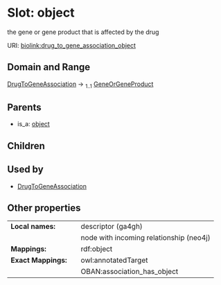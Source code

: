 
# Slot: object


the gene or gene product that is affected by the drug

URI: [biolink:drug_to_gene_association_object](https://w3id.org/biolink/drug_to_gene_association_object)


## Domain and Range

[DrugToGeneAssociation](DrugToGeneAssociation.md) &#8594;  <sub>1..1</sub> [GeneOrGeneProduct](GeneOrGeneProduct.md)

## Parents

 *  is_a: [object](object.md)

## Children


## Used by

 * [DrugToGeneAssociation](DrugToGeneAssociation.md)

## Other properties

|  |  |  |
| --- | --- | --- |
| **Local names:** | | descriptor (ga4gh) |
|  | | node with incoming relationship (neo4j) |
| **Mappings:** | | rdf:object |
| **Exact Mappings:** | | owl:annotatedTarget |
|  | | OBAN:association_has_object |

